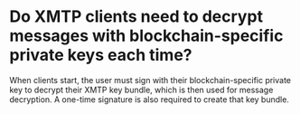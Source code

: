 # Do XMTP clients need to decrypt messages with blockchain-specific private keys each time?

When clients start, the user must sign with their blockchain-specific private key to decrypt their XMTP key bundle, which is then used for message decryption. A one-time signature is also required to create that key bundle.

